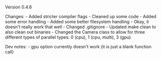 Version 0.4.6

Changes:
    - Added stricter compiler flags
    - Cleaned up some code
    - Added some error handling
    - Added some better filesystem handling
        - Okay, it doesn't really work that well
    - Changed .gitignore
    - Updated make clean to also clean out binaries
    - Changed the Camera class to allow for three different types of parallel types: 0 (cpu), 1 (cpu, multi), 3 (gpu)

Dev notes:
    - gpu option currently doesn't work (it is just a blank function call)